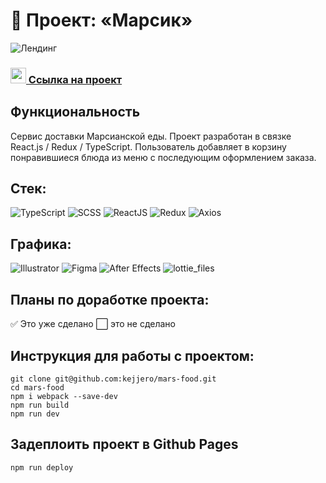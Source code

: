 # 🚀 Проект: «Марсик»

![Лендинг](https://i.ibb.co/YQBXMqj/2022-08-05-10-03-28-1.png)

### <img src="https://cdn-icons-png.flaticon.com/512/7135/7135133.png" width="25" />[ Ссылка на проект](https://kejjero.github.io/mars-food/)

## Функциональность
Сервис доставки Марсианской еды. Проект разработан в связке React.js / Redux / TypeScript. Пользователь добавляет в корзину понравившиеся блюда из меню с последующим оформлением заказа.

## Стек:
![TypeScript](https://img.shields.io/badge/-TypeScript-0d1117?style=for-the-badge&logo=TypeScript)
![SCSS](https://img.shields.io/badge/-SCSS-0d1117?style=for-the-badge&logo=sass)
![ReactJS](https://img.shields.io/badge/-ReactJS-0d1117?style=for-the-badge&logo=React)
![Redux](https://img.shields.io/badge/-Redux-0d1117?style=for-the-badge&logo=Redux)
![Axios](https://img.shields.io/badge/-Axios-0d1117?style=for-the-badge&logo=Axios)

## Графика:
![Illustrator](https://img.shields.io/badge/-Illustrator-0d1117?style=for-the-badge&logo=adobeIllustrator)
![Figma](https://img.shields.io/badge/-Figma-0d1117?style=for-the-badge&logo=Figma)
![After Effects](https://img.shields.io/badge/-After_Effects-0d1117?style=for-the-badge&logo=adobeaftereffects)
![lottie_files](https://img.shields.io/badge/-lottiefiles-0d1117?style=for-the-badge&logo=lottiefiles)





## Планы по доработке проекта:
:white_check_mark: Это уже сделано
:white_large_square: это не сделано


## Инструкция для работы с проектом:
```
git clone git@github.com:kejjero/mars-food.git
cd mars-food
npm i webpack --save-dev
npm run build
npm run dev
```
## Задеплоить проект в Github Pages
```
npm run deploy
```
